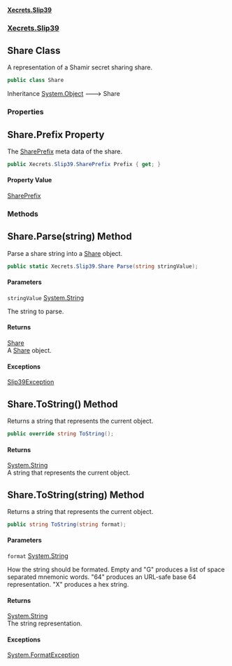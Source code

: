 #### [Xecrets.Slip39](index.md 'index')
### [Xecrets.Slip39](Xecrets.Slip39.md 'Xecrets.Slip39')

## Share Class

A representation of a Shamir secret sharing share.

```csharp
public class Share
```

Inheritance [System.Object](https://docs.microsoft.com/en-us/dotnet/api/System.Object 'System.Object') &#129106; Share
### Properties

<a name='Xecrets.Slip39.Share.Prefix'></a>

## Share.Prefix Property

The [SharePrefix](https://docs.microsoft.com/en-us/dotnet/api/SharePrefix 'SharePrefix') meta data of the share.

```csharp
public Xecrets.Slip39.SharePrefix Prefix { get; }
```

#### Property Value
[SharePrefix](Xecrets.Slip39.SharePrefix.md 'Xecrets.Slip39.SharePrefix')
### Methods

<a name='Xecrets.Slip39.Share.Parse(string)'></a>

## Share.Parse(string) Method

Parse a share string into a [Share](Xecrets.Slip39.Share.md 'Xecrets.Slip39.Share') object.

```csharp
public static Xecrets.Slip39.Share Parse(string stringValue);
```
#### Parameters

<a name='Xecrets.Slip39.Share.Parse(string).stringValue'></a>

`stringValue` [System.String](https://docs.microsoft.com/en-us/dotnet/api/System.String 'System.String')

The string to parse.

#### Returns
[Share](Xecrets.Slip39.Share.md 'Xecrets.Slip39.Share')  
A [Share](Xecrets.Slip39.Share.md 'Xecrets.Slip39.Share') object.

#### Exceptions

[Slip39Exception](Xecrets.Slip39.Slip39Exception.md 'Xecrets.Slip39.Slip39Exception')

<a name='Xecrets.Slip39.Share.ToString()'></a>

## Share.ToString() Method

Returns a string that represents the current object.

```csharp
public override string ToString();
```

#### Returns
[System.String](https://docs.microsoft.com/en-us/dotnet/api/System.String 'System.String')  
A string that represents the current object.

<a name='Xecrets.Slip39.Share.ToString(string)'></a>

## Share.ToString(string) Method

Returns a string that represents the current object.

```csharp
public string ToString(string format);
```
#### Parameters

<a name='Xecrets.Slip39.Share.ToString(string).format'></a>

`format` [System.String](https://docs.microsoft.com/en-us/dotnet/api/System.String 'System.String')

How the string should be formated. Empty and "G" produces a list of space separated
            mnemonic words. "64" produces an URL-safe base 64 representation. "X" produces a hex string.

#### Returns
[System.String](https://docs.microsoft.com/en-us/dotnet/api/System.String 'System.String')  
The string representation.

#### Exceptions

[System.FormatException](https://docs.microsoft.com/en-us/dotnet/api/System.FormatException 'System.FormatException')